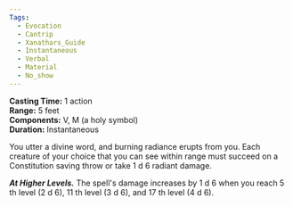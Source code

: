 ```yaml
---
Tags:
  - Evocation
  - Cantrip
  - Xanathars_Guide
  - Instantaneous
  - Verbal
  - Material
  - No_show
---
```


**Casting Time:** 1 action  
**Range:** 5 feet  
**Components:** V, M (a holy symbol)  
**Duration:** Instantaneous

You utter a divine word, and burning radiance erupts from you. Each creature of your choice that you can see within range must succeed on a Constitution saving throw or take 1 d 6 radiant damage.

**_At Higher Levels._** The spell's damage increases by 1 d 6 when you reach 5 th level (2 d 6), 11 th level (3 d 6), and 17 th level (4 d 6).